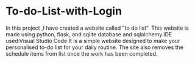 # To-do-List-with-Login
In this project ,I have created a website called "to do list".  This website is made using python, flask, and sqlite database and sqlalchemy.IDE used:Visual Studio Code  It is a simple website designed to make your personalised to-do list for your daily routine. The site  also removes the schedule items from list once the work has been completed.
